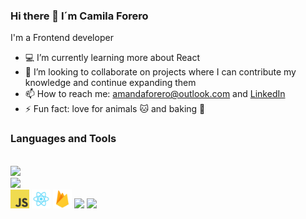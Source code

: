 ### Hi there 👋 I´m Camila Forero
I'm a Frontend developer


- :computer: I’m currently learning more about React
- :rocket: I’m looking to collaborate on projects where I can contribute my knowledge and continue expanding them
- 📫 How to reach me: <a href="amandaforero@outlook.com">amandaforero@outlook.com</a> and [LinkedIn](https://www.linkedin.com/in/camilaforero/)
- ⚡ Fun fact: love for animals :cat: and baking :cookie:

### Languages and Tools
<code> <img height=30 src="https://user-images.githubusercontent.com/86115727/215505925-ad47386c-4f17-48a3-9ddb-c6d2d0326406.png"/></code>
<code> <img height=30 src="https://user-images.githubusercontent.com/86115727/215506942-49f506ff-b8d1-4848-aa79-002b24e10f5a.png"/></code>
<code> <img height=30 src="https://raw.githubusercontent.com/github/explore/80688e429a7d4ef2fca1e82350fe8e3517d3494d/topics/javascript/javascript.png" /></code>
<code><img height="30" src="https://raw.githubusercontent.com/github/explore/80688e429a7d4ef2fca1e82350fe8e3517d3494d/topics/react/react.png"></code>
<code><img height="30" src="https://raw.githubusercontent.com/github/explore/80688e429a7d4ef2fca1e82350fe8e3517d3494d/topics/firebase/firebase.png"></code>
<code><img height="30" src="https://user-images.githubusercontent.com/86115727/215509398-fbd7159b-7703-4ccd-9b6d-c1255c28578b.png"></code>
<code><img height="30" src="https://user-images.githubusercontent.com/86115727/215509733-21be32e9-0650-4e29-b313-50c1767c04a7.png"></code>


